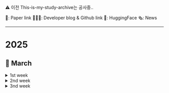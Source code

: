 ⚠️ 이전 This-is-my-study-archive는 공사중..

📜: Paper link 🧑🏻‍💻: Developer blog & Github link 🤗: HuggingFace 🗞️: News

---
# 2025
## 🌱 March
<details>
    <summary>1st week</summary>
    
- 🤗 [kakaocorp] [kanana-nano-2.1b-instruct](https://huggingface.co/kakaocorp/kanana-nano-2.1b-instruct)
    - **Kanana**: 카카오에서 개발한 한국어-영어 이중 언어 모델
    - **Kanana-Nano-2.1B**: 기본, 지시, 임베딩, 함수 호출, RAG 등
        - 최첨단 모델과 유사한 크기 대비 낮은 연산 비용
        - 고품질 데이터 필터링, 단계적 사전 훈련, 심층 업스케일링, 가지치기 및 증류 등의 기술을 사용해 효율적인 학습 진행
        - 후속 학습 과정에서 지도식 미세 조정 및 선호도 최적화를 통해 사용자와의 원활한 상호 작용 향상
        - 사전 학습 및 후속 학습 과정에서 Kakao 사용자 데이터는 포함되지 않음

- 🧑🏻‍💻 [OpenAI] [Introducing GPT-4.5](https://openai.com/index/introducing-gpt-4-5/)
    - 비지도 학습을 확장하여 지식 정확도, 직관력 향상
    - 주요 기능: function calling, Structured Outputs, streaming, system messages
    - 사실성 + 감성지능(EQ) ↑, hallucination(환각) 발생률 ↓
      <details>
          <summary>비교</summary>
          
        - **비추론 모델**(GPT-4o)과 비교했을 때: 성능이 좋음
        - **추론 모델**(OpenAI o1, o3-mini)과 비교했을 때: 일반 지식과 창의적 작업에서는 더 좋지만, 논리적 추론과 복잡한 문제 해결에서는 떨어짐
      </details>

- 🧑🏻‍💻 [ANTHROPIC] [Claude 3.7 Sonnet and Claude Code](https://www.anthropic.com/news/claude-3-7-sonnet)
    - **Claude 3.7 Sonnet**: 빠른 응답과 심층적 사고(step-by-step thinking)를 결합한 하이브리드 추론 모델로, API를 통해 thinking time 조절 가능
    - SWE-bench, TAU-bench에서 최고 성능 기록(코드 이해/수정/테스트 자동화 능력 강화)
    - **Claude Code** 출시: 코드 검색, 편집, 테스트 실행, GitHub 커밋/푸시 가능, 대규모 리팩토링 및 디버깅 지원
    - API 활용: 모델이 사고에 사용할 토큰 수(N)를 직접 설정하여 속도/비용/정확도 간 최적화

- 🧑🏻‍💻 [langgenius] [dify](https://github.com/langgenius/dify/releases/tag/1.0.0)
    - **Dify v1.0.0**출시: AI 애플리케이션 확장을 위한 플러그인 시스템 도입
    - 미니맵의 팬 및 줌 기능, 통합 추론 모델, Docker SSRF 설정 개선, HNSW 벡터 색인 등
    - `.difypkg` 포맷 지원, 워크플로우 에이전트 노드 추가로 사용자 정의 기능 강화
    - Docker 배포 → `docker-compose.yaml`
    - **Dify 마켓플레이스** 출시, 플러그인 공유 및 다운로드 가능
 
- 🧑🏻‍💻 [LandingAI] [Agentic Document Extraction](https://landing.ai/agentic-document-extraction)
    - **Agentic Document Extraction**: 시각적 맥락을 활용하여 복잡한 문서(의료 서식, 재무 보고서 등)에서 데이터를 정확하게 추출하는 인공지능 기반 솔루션
    - 표, 차트, 체크박스 등 다양한 시각적 요소를 정확하게 인식
    - 시각적 근거를 제시 → 추출 결과의 신뢰성을 높임, 다양한 산업 분야(의료, 물류, 금융, 법률 등)에 적용 가능
    - API를 통해 레이아웃 인식, 이미지 해석 등의 기능을 제공하여 효율적인 문서 처리 및 의사결정 지원을 가능하게 함
    - [Test Link](https://va.landing.ai/demo/doc-extraction)

- 🤗 [Qwen] [QwQ-32B](https://huggingface.co/Qwen/QwQ-32B)
    - **QwQ-32B**: 추론 능력을 갖춘 중간 규모의 언어 모델로, 기존 모델보다 어려운 문제 해결에 강점을 보임
    - RoPE, SwiGLU, RMSNorm, QKV bias 적용된 Transformer 기반, 64층 구조와 32.5B 파라미터 보유
    - 최대 131,072 토큰의 긴 컨텍스트 지원, Supervised Fine-tuning 및 RL 기반 후처리 수행
    - 최적화된 성능을 위해 **온도(0.6), TopP(0.95), TopK(20~40) 설정** 및 특정 태그 활용 권장
    - 배포 시 vLLM 사용 추천, 긴 컨텍스트 필요 시 `rope_scaling` 설정 추가 가능
    - [블로그](https://qwenlm.github.io/blog/qwq-32b/)

- 🤗 [dragonkue] [snowflake-arctic-embed-l-v2.0-ko](https://huggingface.co/dragonkue/snowflake-arctic-embed-l-v2.0-ko)
    - **snowflake-arctic-embed-l-v2.0**: 한국어 검색 성능을 향상시키기 위해 추가 학습된 SentenceTransformer 모델
    - 최대 토큰 길이 8192, 1024차원 임베딩을 생성하며 코사인 유사도를 사용하며 AI Hub의 다양한 한국어 기계독해 데이터로 학습됨
    - MTEB 벤치마크에서 SOTA 성능을 기록, MIRACL, AutoRAGRetrieval 등 여러 한국어 검색 평가에서 우수한 성능을 보임
    - 최대 토큰 길이가 1300개로 제한되어 있어 긴 문서 검색 시 한계가 있으며, 더 긴 문서는 gte-multilingual-base, KURE-v1 등의 모델 활용 권장

- 🤗 [dnotitia] [DNA-R1](https://huggingface.co/dnotitia/DNA-R1)
    - **DNA-R1**: Microsoft Phi-4 기반 한국어 최적화 모델로, DeepSeek-R1 방식의 강화학습을 적용하여 수학, 코딩, 논리적 사고에서 뛰어난 성능 발휘
    - 한국어 비논리 데이터 → DeepSeek-R1 방식의 한국어 논리 데이터 → GRPO 강화학습을 통한 최적화 3단계 진행
    - 14B 모델임에도 KMMLU, KoBEST, GSM8K 등의 벤치마크에서 대형 모델과 경쟁하는 높은 성능 기록
    - 한국어 중심 CoT 추론, 자기 검증, 다단계 문제 해결, <think>, <answer> 태그 활용 가능

- 📜 [HKUST(GZ)] [Atom of Thoughts for Markov LLM Test-Time Scaling](https://arxiv.org/pdf/2502.12018)
    - **Atom of Thoughts (AOT)**: LLM의 추론 성능 향상을 위한 테스트 시간 확장 기법, 불필요한 과거 정보 처리 없이 순수한 추론에 계산 자원 집중
    - 마르코프 프로세스와 유사한 메모리리스 전이 방식 사용 → 문제를 독립적인 atomic questions으로 분해 후 해결
    - 질문을 Directed Acyclic Graph 로 표현하고, 독립적인 하위 질문으로 축소하는 과정을 반복하여 직접 해결 가능한 상태로 변환
    - 장점: 기존 방법과 달리 history 축적 없이 현재 상태만 활용해 불필요한 연산 낭비 방지 및 추론 성능 극대화
    - HotpotQA에서 GPT-4o-mini 적용 시 F1 80.6% 기록, o3-mini 대비 3.4%, DeepSeek-R1 대비 10.6% 향상

</details>
<details>
    <summary>2nd week</summary>
    
- 🧑🏻‍💻 [manus] [Leave it to Manus](https://manus.im/)
    - Manus: 사고와 행동을 연결하는 범용 AI 에이전트, 다양한 작업을 자동화하여 결과 제공
    - 여행 일정, 주식 분석, 교육 콘텐츠 제작 등 다양하게 활용 가능
    - GAIA 벤치마크에서 최첨단(SOTA) 성능을 달성
        - GAIA: AI 어시스턴트의 실제 문제 해결 능력을 평가하는 기준
    - [프롬프트 보러가기](https://gist.github.com/jlia0/db0a9695b3ca7609c9b1a08dcbf872c9)

- 🧑🏻‍💻 [CURSOR] [Changelog - New updates and improvements](https://www.cursor.com/en/changelog)
    - **Cursor**: VSCodium 기반 AI 코드 편집기, 페어 프로그래밍 최적화
    - Cursor **0.47.x** 업데이트 → 안정성 및 성능 향상에 중점 → 기존 기능 개선 및 키보드 단축키 메뉴 추가, 베타 프로그램 조기 접근 기능 제공
    - 코드 분석, 자동 수정, 코드베이스 이해도 향상, MCP 지원
    - Agent 모드가 기본으로 설정되어 있음 → Chat, Composer, Agent를 통합한 AI 경험 제공, 웹 검색 기능이 추가되어 명령어 없이 최신 정보 검색 가능
    - DVFS와 유사한 성능-전력 최적화 기능
    - 원격 SSH, WSL 안정화, Dev Containers 지원, 자동 코드 적용

- 🧑🏻‍💻 [RekaAI] [reka-flash-3](https://huggingface.co/RekaAI/reka-flash-3)
    - **Reka Flash 3**: 21B 규모의 범용 추론 모델, OpenAI o1-mini와 경쟁 가능, 낮은 지연 시간 및 온디바이스 배포에 적합
    - 합성 및 공개 데이터로 지도 학습 후, 모델 및 규칙 기반 보상으로 RLOO 수행
    - Llama 호환 형식으로 제공, Hugging Face 또는 vLLM을 통해 쉽게 배포 및 사용 가능, `cl100k_base` 토크나이저 사용
    - 프롬프트 형식 → `<sep>` 또는 `<|endoftext|>`를 종료 신호로 사용, 다중 회차 대화에서는 이전 추론 내용을 생략하는 것 추천
    - 영어에 최적화되었으나 다른 언어도 어느 정도 이해, 지식 집약적 작업에서는 웹 검색 활용 권장
</details>
<details>
    <summary>3nd week</summary>
    
- 🧑🏻‍💻 [Medium] [Atom of Thoughts: Better than Chain of Thoughts prompting](https://medium.com/data-science-in-your-pocket/atom-of-thoughts-better-than-chain-of-thoughts-prompting-4f4fee0bc312)
    - **Atom of Thoughts(AoT)**: 복잡한 문제를 독립적인 하위 문제(Atom)로 나누어 해결하는 새로운 AI 프롬프트 기법
    - **DAG(Directed Acyclic Graph)** 구조를 활용해 문제를 분해하고, 해결된 하위 문제를 합쳐 최종 답 도출
    - 불필요한 정보 저장을 최소화하여 연산 효율 높임, 병렬적 문제 해결 가능
    - CoT(Chain of Thought)와 비교 시, AoT는 독립적인 하위 문제를 병렬적으로 해결할 수 있어 다단계 추론에서 강점 가짐
 
- 🤗 [LGAI-EXAONE] [EXAONE-Deep-32B](https://huggingface.co/LGAI-EXAONE/EXAONE-Deep-32B)
    - **EXAONE Deep**: LG AI 연구소가 개발한 2.4B~32B 규모의 매개변수를 가진 추론 특화 LLM
    - MATH, AIME, CSAT 등 다양한 벤치마크에서 최상위 오픈모델과 경쟁 가능한 성능 기록
    - TensorRT-LLM, vLLM, llama.cpp 등 다양한 프레임워크 지원, GGUF 형식의 양자화 모델 제공

- 🧑🏻‍💻 [MCP HUB] [MCP Guide](https://v0-mcp-setup-guide.vercel.app/mcp-guide)
    - **클로드 MCP**: AI 시스템과 외부 도구 및 실시간 데이터 소스를 연결하는 개방형 표준 프로토콜
    - 'AI의 USB-C 포트' 역할, 데이터 검색, 작업 실행, API 통합을 원활하게 지원

- 🧑🏻‍💻 MCP 서버 리스트
    - [Smithery](https://smithery.ai/)
    - [mcp-get registry](https://mcp-get.com/)
    - [Glama](https://glama.ai/mcp/servers)
    - [Model Context Protocol servers](https://github.com/modelcontextprotocol/servers)
    - [Awesome MCP Servers](https://github.com/punkpeye/awesome-mcp-servers)
    - [Awesome MCP Servers](https://mcpservers.org/)
    - [Discover MCP Servers](https://mcp.so/servers)
    - [Model Context Protocol Server Directory](https://www.mcpserver.info/)

</details>
